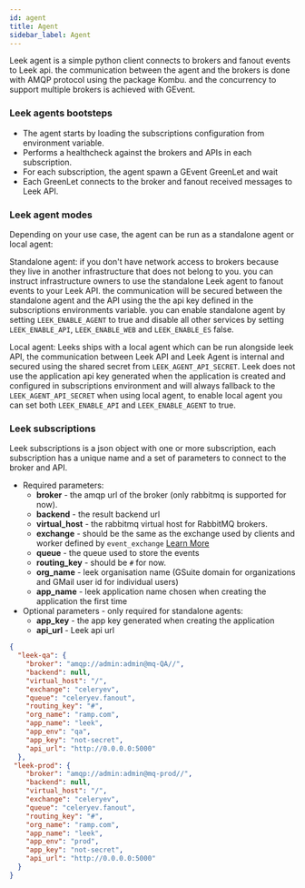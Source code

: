 ```yaml
---
id: agent
title: Agent
sidebar_label: Agent
---
```


Leek agent is a simple python client connects to brokers and fanout events to Leek api. the communication between the 
agent and the brokers is done with AMQP protocol using the package Kombu. and the concurrency to support multiple brokers
is achieved with GEvent.

### Leek agents bootsteps

- The agent starts by loading the subscriptions configuration from environment variable.
- Performs a healthcheck against the brokers and APIs in each subscription.
- For each subscription, the agent spawn a GEvent GreenLet and wait
- Each GreenLet connects to the broker and fanout received messages to Leek API.

### Leek agent modes

Depending on your use case, the agent can be run as a standalone agent or local agent:

Standalone agent: if you don't have network access to brokers because they live in another infrastructure that does not 
belong to you. you can instruct infrastructure owners to use the standalone Leek agent to fanout events to your Leek 
API. the communication will be secured between the standalone agent and the API using the the api key defined in the 
subscriptions environments variable. you can enable standalone agent by setting `LEEK_ENABLE_AGENT` to true and disable all 
other services by setting `LEEK_ENABLE_API`, `LEEK_ENABLE_WEB` and `LEEK_ENABLE_ES` false.

Local agent: Leeks ships with a local agent which can be run alongside leek API, the communication between Leek API and 
Leek Agent is internal and secured using the shared secret from `LEEK_AGENT_API_SECRET`. Leek does not use the 
application api key generated when the application is created and configured in subscriptions environment and will 
always fallback to the `LEEK_AGENT_API_SECRET` when using local agent, to enable local agent you can set both 
`LEEK_ENABLE_API` and `LEEK_ENABLE_AGENT` to true.

### Leek subscriptions

Leek subscriptions is a json object with one or more subscription, each subscription has a unique name and a set of 
parameters to connect to the broker and API.

- Required parameters:
    - **broker** - the amqp url of the broker (only rabbitmq is supported for now).
    - **backend** - the result backend url
    - **virtual_host** - the rabbitmq virtual host for RabbitMQ brokers.
    - **exchange** - should be the same as the exchange used by clients and worker defined by `event_exchange`  [Learn More](https://docs.celeryproject.org/en/stable/userguide/configuration.html#event-exchange)
    - **queue** - the queue used to store the events
    - **routing_key** - should be `#` for now.
    - **org_name** - leek organisation name (GSuite domain for organizations and GMail user id for individual users)
    - **app_name** - leek application name chosen when creating the application the first time
- Optional parameters - only required for standalone agents:
    - **app_key** - the app key generated when creating the application
    - **api_url** - Leek api url

```json
{
  "leek-qa": {
    "broker": "amqp://admin:admin@mq-QA//",
    "backend": null,
    "virtual_host": "/",
    "exchange": "celeryev",
    "queue": "celeryev.fanout",
    "routing_key": "#",
    "org_name": "ramp.com",
    "app_name": "leek",
    "app_env": "qa",
    "app_key": "not-secret",
    "api_url": "http://0.0.0.0:5000"
  },
 "leek-prod": {
    "broker": "amqp://admin:admin@mq-prod//",
    "backend": null,
    "virtual_host": "/",
    "exchange": "celeryev",
    "queue": "celeryev.fanout",
    "routing_key": "#",
    "org_name": "ramp.com",
    "app_name": "leek",
    "app_env": "prod",
    "app_key": "not-secret",
    "api_url": "http://0.0.0.0:5000"
  }
}
```